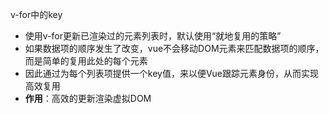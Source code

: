 v-for中的key
- 使用v-for更新已渲染过的元素列表时，默认使用“就地复用的策略”
- 如果数据项的顺序发生了改变，vue不会移动DOM元素来匹配数据项的顺序，而是简单的复用此处的每个元素
- 因此通过为每个列表项提供一个key值，来以便Vue跟踪元素身份，从而实现高效复用
- **作用**：高效的更新渲染虚拟DOM